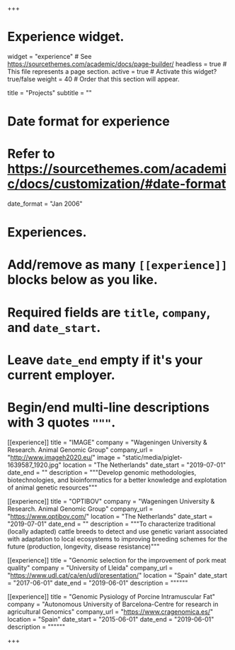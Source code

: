+++
# Experience widget.
widget = "experience"  # See https://sourcethemes.com/academic/docs/page-builder/
headless = true  # This file represents a page section.
active = true  # Activate this widget? true/false
weight = 40  # Order that this section will appear.

title = "Projects"
subtitle = ""

# Date format for experience
#   Refer to https://sourcethemes.com/academic/docs/customization/#date-format
date_format = "Jan 2006"

# Experiences.
#   Add/remove as many `[[experience]]` blocks below as you like.
#   Required fields are `title`, `company`, and `date_start`.
#   Leave `date_end` empty if it's your current employer.
#   Begin/end multi-line descriptions with 3 quotes `"""`.

[[experience]]
  title = "IMAGE"
  company = "Wageningen University & Research. Animal Genomic Group"
  company_url = "http://www.imageh2020.eu/"
  image = "static/media/piglet-1639587_1920.jpg"
  location = "The Netherlands"
  date_start = "2019-07-01"
  date_end = ""
  description = """Develop genomic methodologies, biotechnologies, and bioinformatics for a better knowledge and explotation of animal genetic resources"""

[[experience]]
  title = "OPTIBOV"
  company = "Wageningen University & Research. Animal Genomic Group"
  company_url = "https://www.optibov.com/"
  location = "The Netherlands"
  date_start = "2019-07-01"
  date_end = ""
  description = """To characterize traditional (locally adapted) cattle breeds to detect and use genetic variant associated with adaptation to local ecosystems to improving breeding schemes for the future (production, longevity, disease resistance)"""

[[experience]]
  title = "Genomic selection for the improvement of pork meat quality"
  company = "University of Lleida"
  company_url = "https://www.udl.cat/ca/en/udl/presentation/"
  location = "Spain"
  date_start = "2017-06-01"
  date_end = "2019-06-01"
  description = """"""

[[experience]]
  title = "Genomic Pysiology of Porcine Intramuscular Fat"
  company = "Autonomous University of Barcelona-Centre for research in agricultural Genomics"
  company_url = "https://www.cragenomica.es/"
  location = "Spain"
  date_start = "2015-06-01"
  date_end = "2019-06-01"
  description = """"""
  

+++
